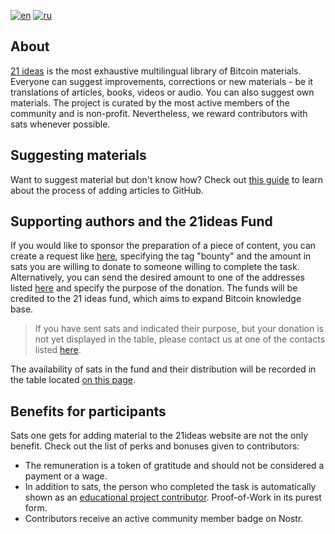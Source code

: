 [![en](https://img.shields.io/badge/lang-eng-orange)](https://github.com/bitcoin21ideas/21ideas.org/edit/main/README.md)
[![ru](https://img.shields.io/badge/язык-ру-orange)](https://github.com/bitcoin21ideas/21ideas.org/blob/main/README.ru.md)

## About 

[21 ideas](https://21ideas.org) is the most exhaustive multilingual library of Bitcoin materials. Everyone can suggest improvements, corrections or new materials - be it translations of articles, books, videos or audio. You can also suggest own materials. The project is curated by the most active members of the community and is non-profit. Nevertheless, we reward contributors with sats whenever possible.

## Suggesting materials

Want to suggest material but don't know how? Check out [this guide](https://21ideas.org/en/github/) to learn about the process of adding articles to GitHub.

## Supporting authors and the 21ideas Fund

If you would like to sponsor the preparation of a piece of content, you can create a request like [here](https://github.com/21ideas-org/21ideas.org/issues/3), specifying the tag "bounty" and the amount in sats you are willing to donate to someone willing to complete the task. Alternatively, you can send the desired amount to one of the addresses listed [here](https://21ideas.org/contribute/) and specify the purpose of the donation. The funds will be credited to the 21 ideas fund, which aims to expand Bitcoin knowledge base.

> If you have sent sats and indicated their purpose, but your donation is not yet displayed in the table, please contact us at one of the contacts listed [here](https://21ideas.org/en/feedback/).

The availability of sats in the fund and their distribution will be recorded in the table located [on this page](https://21ideas.org/table).

## Benefits for participants

Sats one gets for adding material to the 21ideas website are not the only benefit. Check out the list of perks and bonuses given to contributors:

- The remuneration is a token of gratitude and should not be considered a payment or a wage.
- In addition to sats, the person who completed the task is automatically shown as an [educational project contributor](https://github.com/21ideas-org/21ideas.org/graphs/contributors). Proof-of-Work in its purest form.
- Contributors receive an active community member badge on Nostr.
